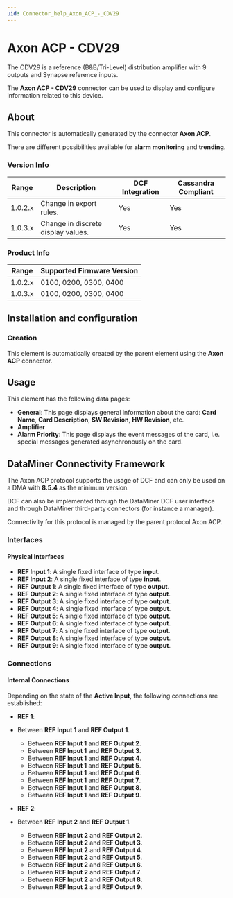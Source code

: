```yaml
---
uid: Connector_help_Axon_ACP_-_CDV29
---
```


# Axon ACP - CDV29

The CDV29 is a reference (B&B/Tri-Level) distribution amplifier with 9 outputs and Synapse reference inputs.

The **Axon ACP - CDV29** connector can be used to display and configure information related to this device.

## About

This connector is automatically generated by the connector **Axon ACP**.

There are different possibilities available for **alarm monitoring** and **trending**.

### Version Info

| Range     | Description                        | DCF Integration     | Cassandra Compliant     |
|------------------|------------------------------------|---------------------|-------------------------|
| 1.0.2.x          | Change in export rules.            | Yes                 | Yes                     |
| 1.0.3.x          | Change in discrete display values. | Yes                 | Yes                     |

### Product Info

| Range | Supported Firmware Version |
|------------------|-----------------------------|
| 1.0.2.x          | 0100, 0200, 0300, 0400      |
| 1.0.3.x          | 0100, 0200, 0300, 0400      |

## Installation and configuration

### Creation

This element is automatically created by the parent element using the **Axon ACP** connector.

## Usage

This element has the following data pages:

- **General**: This page displays general information about the card: **Card Name**, **Card Description**, **SW Revision**, **HW Revision**, etc.
- **Amplifier**
- **Alarm Priority**: This page displays the event messages of the card, i.e. special messages generated asynchronously on the card.

## DataMiner Connectivity Framework

The Axon ACP protocol supports the usage of DCF and can only be used on a DMA with **8.5.4** as the minimum version.

DCF can also be implemented through the DataMiner DCF user interface and through DataMiner third-party connectors (for instance a manager).

Connectivity for this protocol is managed by the parent protocol Axon ACP.

### Interfaces

#### Physical Interfaces

- **REF Input 1**: A single fixed interface of type **input**.
- **REF Input 2**: A single fixed interface of type **input**.
- **REF Output 1**: A single fixed interface of type **output**.
- **REF Output 2**: A single fixed interface of type **output**.
- **REF Output 3**: A single fixed interface of type **output**.
- **REF Output 4**: A single fixed interface of type **output**.
- **REF Output 5**: A single fixed interface of type **output**.
- **REF Output 6**: A single fixed interface of type **output**.
- **REF Output 7**: A single fixed interface of type **output**.
- **REF Output 8**: A single fixed interface of type **output**.
- **REF Output 9**: A single fixed interface of type **output**.

### Connections

#### Internal Connections

Depending on the state of the **Active Input**, the following connections are established:

- **REF 1**:

- Between **REF Input 1** and **REF Output 1**.
  - Between **REF Input 1** and **REF Output 2**.
  - Between **REF Input 1** and **REF Output 3**.
  - Between **REF Input 1** and **REF Output 4**.
  - Between **REF Input 1** and **REF Output 5**.
  - Between **REF Input 1** and **REF Output 6**.
  - Between **REF Input 1** and **REF Output 7**.
  - Between **REF Input 1** and **REF Output 8**.
  - Between **REF Input 1** and **REF Output 9**.

- **REF 2**:

- Between **REF Input 2** and **REF Output 1**.
  - Between **REF Input 2** and **REF Output 2**.
  - Between **REF Input 2** and **REF Output 3**.
  - Between **REF Input 2** and **REF Output 4**.
  - Between **REF Input 2** and **REF Output 5**.
  - Between **REF Input 2** and **REF Output 6**.
  - Between **REF Input 2** and **REF Output 7**.
  - Between **REF Input 2** and **REF Output 8**.
  - Between **REF Input 2** and **REF Output 9**.
